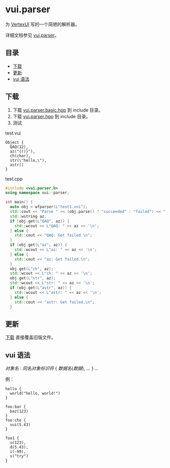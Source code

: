 # vui.parser

为 [VertexUI](https://github.com/EnderMo/VertexUI) 写的一个简陋的解析器。

详细文档参见 [vui.parser](https://haceau-zoac.github.io/vui.parser/)。

## 目录
- [下载](#下载)
- [更新](#更新)
- [vui 语法](#vui-语法)

## 下载

1. 下载 [vui.parser.basic.hpp](https://github.com/Haceau-Zoac/vui.parser/blob/main/vui.parser/vui.parser.basic.hpp) 到 include 目录。
2. 下载 [vui.parser.hpp](https://github.com/Haceau-Zoac/vui.parser/blob/main/vui.parser/vui.parser.hpp) 到 include 目录。
3. 测试

test.vui

```
Object {
  QAQ(12),
  az("{()}"),
  ch(char),
  str(\"hello,\"),
  astr()
}
```

test.cpp

```cpp
#include <vui.parser.h>
using namespace vui::parser;

int main() {
  auto obj = wfparser(L"test1.vui");
  std::cout << "Parse " << (obj.parse() ? "succeeded" : "failed") << ".\n";
  std::wstring az;
  if (obj.get(L"QAQ", az)) {
    std::wcout << L"QAQ: " << az << '\n';
  } else {
    std::cout << "QAQ: Get failed.\n";
  }
  if (obj.get(L"az", az)) {
    std::wcout << L"az: " << az << '\n';
  } else {
    std::cout << "az: Get failed.\n";
  }
  obj.get(L"ch", az);
  std::wcout << L"ch: " << az << '\n';
  obj.get(L"str", az);
  std::wcout << L"str: " << az << '\n';
  if (obj.get(L"astr", az)) {
    std::wcout << L"astr: " << az << '\n';
  } else {
    std::cout << "astr: Get failed.\n";
  }
```

## 更新

[下载](#下载) 直接覆盖旧版文件。

## vui 语法

*对象名* : *同名对象标识符* { *数据名*(*数据*), *...* } *...*

例：
```
hello {
  world("hello, world!")
}
```
```
foo:bar {
  baz(123)
}
foo:cho {
  vui(5.43)
}
```
```
foo1 {
  u(123),
  d(5.43),
  i(-99),
  s("try")
}
```